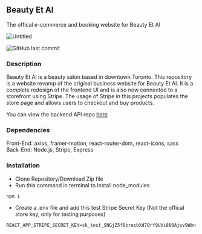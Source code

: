 ## Beauty Et Al

The offical e-commerce and booking website for Beauty Et Al

![Untitled](https://user-images.githubusercontent.com/43556396/209216382-0c87fb82-fd21-45a4-8c94-c59340ec59bd.png)

![GitHub last commit](https://img.shields.io/github/last-commit/jackytam2020/beauty-et-al)

### Description

Beauty Et Al is a beauty salon based in downtown Toronto. This repository is a website revamp of the original business website for Beauty Et Al. It is a complete redesign of the frontend UI and is also now connected to a storefront using Stripe. The usage of Stripe in this projects populates the store page and allows users to checkout and buy products.

You can view the backend API repo [here](https://github.com/jackytam2020/beauty-et-al-api)

### Dependencies

Front-End: axios, framer-motion, react-router-dom, react-icons, sass <br/>
Back-End: Node.js, Stripe, Express

### Installation 

* Clone Repository/Download Zip file
* Run this command in terminal to install node_modules
```
npm i
```
* Create a .env file and add this test Stripe Secret Key (Not the offical store key, only for testing purposes)
```
REACT_APP_STRIPE_SECRET_KEY=sk_test_SNGjZ5f8zrecbXd7Orf9UVi800Ajuv9Wbn
```

